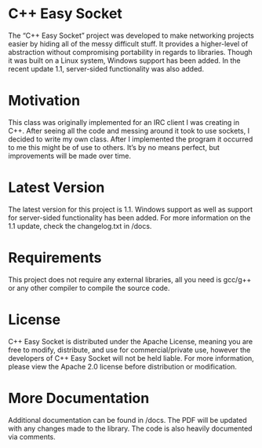 # C++ Easy Socket
The “C++ Easy Socket” project was developed to make networking projects easier
by hiding all of the messy difficult stuff. It provides a higher-level of abstraction
without compromising portability in regards to libraries. Though it was built on
a Linux system, Windows support has been added. In the recent update 1.1, server-sided
functionality was also added.

# Motivation
This class was originally implemented for an IRC client I was creating in C++. After
seeing all the code and messing around it took to use sockets, I decided to write
my own class. After I implemented the program it occurred to me this might be of
use to others. It’s by no means perfect, but improvements will be made over
time.

# Latest Version
The latest version for this project is 1.1. Windows support as well as support for
server-sided functionality has been added. For more information on the 1.1 update,
check the changelog.txt in /docs.

# Requirements
This project does not require any external libraries, all you need is gcc/g++ or any
other compiler to compile the source code.

# License
C++ Easy Socket is distributed under the Apache License, meaning you are free to
modify, distribute, and use for commercial/private use, however the developers
of C++ Easy Socket will not be held liable. For more information, please view the
Apache 2.0 license before distribution or modification.

# More Documentation
Additional documentation can be found in /docs. The PDF will be updated with
any changes made to the library. The code is also heavily documented via comments.
